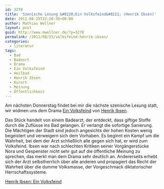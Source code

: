 ```yaml
---
id: 3278
title: 'Szenische Lesung &#8220;Ein Volksfeind&#8221; (Henrik Ibsen)'
date: 2011-08-25T22:20:36+00:00
author: Mathias Wellner
layout: post
guid: http://www.mwellner.de/?p=3278
permalink: /2011/08/25/volksfeind-henrik-ibsen/
categories:
  - literatur
tags:
  - Bad
  - Badeort
  - Drama
  - Ein Volksfeind
  - Heilbad
  - Henrik Ibsen
  - Kurort
  - Meinung
  - Öffentlichkeit
---
```

Am nächsten Donnerstag findet bei mir die nächste szenische Lesung statt, wir widmen uns dem Drama [Ein Volksfeind](http://de.wikipedia.org/wiki/Ein_Volksfeind) von [Henrik Ibsen](http://de.wikipedia.org/wiki/Henrik_Ibsen). 

Das Stück handelt von einem Badearzt, der entdeckt, dass giftige Stoffe durch die Zuflüsse ins Bad gelangen. Er verlangt die sofortige Sanierung. Die Mächtigen der Stadt sind jedoch angesichts der hohen Kosten wenig begeistert und verweigern sich dem Vorhaben. Es beginnt ein Kampf um die Wahrheit, bei dem der Arzt schließlich alle gegen sich hat, er wird zum Volksfeind. Ibsen war nach schlechten Kritiken seiner Vorgängerstücke Nora und Gespenster nicht sehr gut auf die öffentliche Meinung zu sprechen, das merkt man dem Drama sehr deutlich an. Andererseits erhebt sich der Arzt selbstherrlich über alle anderen und propagiert das Recht der Wahrheit über die dumme Volksmasse, der Vorgeschmack diktatorischer Herrschaftssysteme. 

[Henrik Ibsen: Ein Volksfeind](http://amzn.to/r0I5nJ)